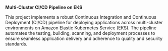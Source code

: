 **Multi-Cluster CI/CD Pipeline on EKS**

This project implements a robust Continuous Integration and Continuous Deployment (CI/CD) pipeline for deploying applications across multi-cluster environments on Amazon Elastic Kubernetes Service (EKS). The pipeline automates the testing, building, scanning, and deployment processes to ensure seamless application delivery and adherence to quality and security standards.
